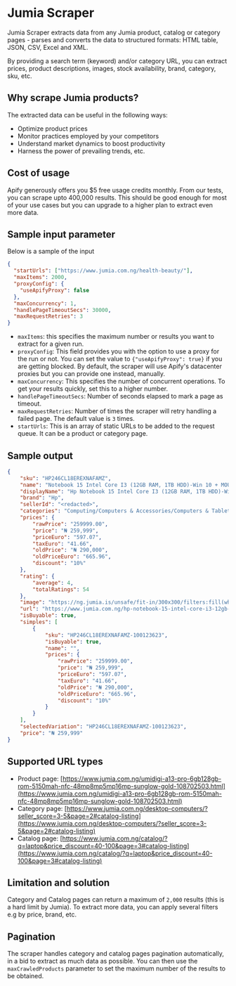 # Jumia Scraper

Jumia Scraper extracts data from any Jumia product, catalog or category pages - parses and converts the data to structured formats: HTML table, JSON, CSV, Excel and XML.

By providing a search term (keyword) and/or category URL, you can extract prices, product descriptions, images, stock availability, brand, category, sku, etc.

## Why scrape Jumia products?
The extracted data can be useful in the following ways:
- Optimize product prices
- Monitor practices employed by your competitors
- Understand market dynamics to boost productivity
- Harness the power of prevailing trends, etc.

## Cost of usage
Apify generously offers you $5 free usage credits monthly. From our tests, you can scrape upto 400,000 results. This should be good enough for most of your use cases but you can upgrade to a higher plan to extract even more data.

## Sample input parameter
Below is a sample of the input
```json
{
  "startUrls": ["https://www.jumia.com.ng/health-beauty/"],
  "maxItems": 2000,
  "proxyConfig": {
    "useApifyProxy": false
  },
  "maxConcurrency": 1,
  "handlePageTimeoutSecs": 30000,
  "maxRequestRetries": 3
}
```

- `maxItems`: this specifies the maximum number or results you want to extract for a given run.
- `proxyConfig`: This field provides you with the option to use a proxy for the run or not. You can set the value to `{"useApifyProxy": true}` if you are getting blocked. By default, the scraper will use Apify's datacenter proxies but you can provide one instead, manually.
- `maxConcurrency`: This specifies the number of concurrent operations. To get your results quickly, set this to a higher number.
- `handlePageTimeoutSecs`: Number of seconds elapsed to mark a page as timeout.
- `maxRequestRetries`: Number of times the scraper will retry handling a failed page. The default value is `3` times.
- `startUrls`: This is an array of static URLs to be added to the request queue. It can be a product or category page.

## Sample output
```json
{
	"sku": "HP246CL18EREXNAFAMZ",
	"name": "Notebook 15 Intel Core I3 (12GB RAM, 1TB HDD)-Win 10 + MOUSE",
	"displayName": "Hp Notebook 15 Intel Core I3 (12GB RAM, 1TB HDD)-Win 10 + MOUSE",
	"brand": "Hp",
	"sellerId": "<redacted>",
	"categories": "Computing/Computers & Accessories/Computers & Tablets/Laptops",
	"prices": {
		"rawPrice": "259999.00",
		"price": "₦ 259,999",
		"priceEuro": "597.07",
		"taxEuro": "41.66",
		"oldPrice": "₦ 290,000",
		"oldPriceEuro": "665.96",
		"discount": "10%"
	},
	"rating": {
		"average": 4,
		"totalRatings": 54
	},
	"image": "https://ng.jumia.is/unsafe/fit-in/300x300/filters:fill(white)/product/74/591817/1.jpg?4227",
	"url": "https://www.jumia.com.ng/hp-notebook-15-intel-core-i3-12gb-ram-1tb-hdd-win-10-mouse-71819547.html",
	"isBuyable": true,
	"simples": [
		{
			"sku": "HP246CL18EREXNAFAMZ-100123623",
			"isBuyable": true,
			"name": "",
			"prices": {
				"rawPrice": "259999.00",
				"price": "₦ 259,999",
				"priceEuro": "597.07",
				"taxEuro": "41.66",
				"oldPrice": "₦ 290,000",
				"oldPriceEuro": "665.96",
				"discount": "10%"
			}
		}
	],
	"selectedVariation": "HP246CL18EREXNAFAMZ-100123623",
	"price": "₦ 259,999"
}
```

## Supported URL types
- Product page: [https://www.jumia.com.ng/umidigi-a13-pro-6gb128gb-rom-5150mah-nfc-48mp8mp5mp16mp-sunglow-gold-108702503.html](https://www.jumia.com.ng/umidigi-a13-pro-6gb128gb-rom-5150mah-nfc-48mp8mp5mp16mp-sunglow-gold-108702503.html)
- Category page: [https://www.jumia.com.ng/desktop-computers/?seller_score=3-5&page=2#catalog-listing](https://www.jumia.com.ng/desktop-computers/?seller_score=3-5&page=2#catalog-listing)
- Catalog page: [https://www.jumia.com.ng/catalog/?q=laptop&price_discount=40-100&page=3#catalog-listing](https://www.jumia.com.ng/catalog/?q=laptop&price_discount=40-100&page=3#catalog-listing)

## Limitation and solution
Category and Catalog pages can return a maximum of `2,000` results (this is a hard limit by Jumia). To extract more data, you can apply several filters e.g by price, brand, etc.

## Pagination
The scraper handles category and catalog pages pagination automatically, in a bid to extract as much data as possible. You can then use the `maxCrawledProducts` parameter to set the maximum number of the results to be obtained.
